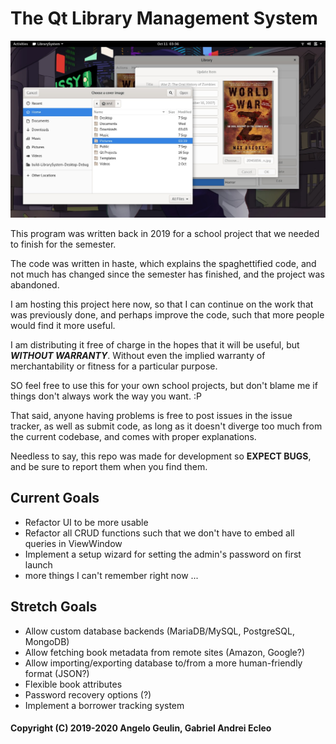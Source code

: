 # The Qt Library Management System

![scrot](https://github.com/arvl130/qlibmgsys/blob/dev/scrot.png)

This program was written back in 2019 for a school project that we needed to finish for the semester.

The code was written in haste, which explains the spaghettified code, and not much has changed since
the semester has finished, and the project was abandoned.

I am hosting this project here now, so that I can continue on the work that was previously done,
and perhaps improve the code, such that more people would find it more useful.

I am distributing it free of charge in the hopes that it will be useful, but **_WITHOUT WARRANTY_**.
Without even the implied warranty of merchantability or fitness for a particular purpose.

SO feel free to use this for your own school projects, but don't blame me if things don't always
work the way you want. :P

That said, anyone having problems is free to post issues in the issue tracker, as well as submit
code, as long as it doesn't diverge too much from the current codebase, and comes with proper
explanations.

Needless to say, this repo was made for development so **EXPECT BUGS**, and be sure to report them
when you find them.

## Current Goals
* Refactor UI to be more usable
* Refactor all CRUD functions such that we don't have to embed all queries in ViewWindow
* Implement a setup wizard for setting the admin's password on first launch
* more things I can't remember right now ...

## Stretch Goals
* Allow custom database backends (MariaDB/MySQL, PostgreSQL, MongoDB)
* Allow fetching book metadata from remote sites (Amazon, Google?)
* Allow importing/exporting database to/from a more human-friendly format (JSON?)
* Flexible book attributes
* Password recovery options (?)
* Implement a borrower tracking system

#### Copyright (C) 2019-2020 Angelo Geulin, Gabriel Andrei Ecleo
